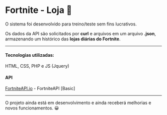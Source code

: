 # Fortnite - Loja 🔫

O sistema foi desenvolvido para treino/teste sem fins lucrativos.

Os dados da API são solicitados por **curl** e arquivos em um arquivo **.json**, armazenando um histórico das **lojas diárias do Fortnite**.

-----

#### Tecnologias utilizadas:
HTML, CSS, PHP e JS (Jquery)
 
#### API
[FortniteAPI.io](https://fortniteapi.io/) - FortniteAPI [Basic]

-----

O projeto ainda está em desenvolvimento e ainda receberá melhorias e novos funcionamentos. 😀
